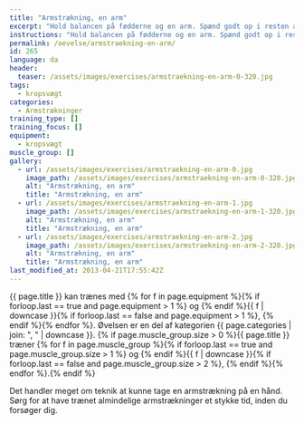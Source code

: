 ```yaml
---
title: "Armstrækning, en arm"
excerpt: "Hold balancen på fødderne og en arm. Spænd godt op i resten af kroppen. Sænk dig ned på en arm og tilbage til udgangspunktet."
instructions: "Hold balancen på fødderne og en arm. Spænd godt op i resten af kroppen. Sænk dig ned på en arm og tilbage til udgangspunktet."
permalink: /oevelse/armstraekning-en-arm/
id: 265
language: da
header:
  teaser: /assets/images/exercises/armstraekning-en-arm-0-320.jpg
tags:
  - kropsvægt
categories:
  - Armstrækninger
training_type: []
training_focus: []
equipment:
  - kropsvægt
muscle_group: []
gallery:
  - url: /assets/images/exercises/armstraekning-en-arm-0.jpg
    image_path: /assets/images/exercises/armstraekning-en-arm-0-320.jpg
    alt: "Armstrækning, en arm"
    title: "Armstrækning, en arm"
  - url: /assets/images/exercises/armstraekning-en-arm-1.jpg
    image_path: /assets/images/exercises/armstraekning-en-arm-1-320.jpg
    alt: "Armstrækning, en arm"
    title: "Armstrækning, en arm"
  - url: /assets/images/exercises/armstraekning-en-arm-2.jpg
    image_path: /assets/images/exercises/armstraekning-en-arm-2-320.jpg
    alt: "Armstrækning, en arm"
    title: "Armstrækning, en arm"
last_modified_at: 2013-04-21T17:55:42Z
---
```


{{ page.title }} kan trænes med {% for f in page.equipment %}{% if forloop.last == true and page.equipment > 1 %} og {% endif %}{{ f | downcase  }}{% if forloop.last == false and page.equipment > 1 %}, {% endif %}{% endfor %}. Øvelsen er en del af kategorien {{ page.categories | join: ", " | downcase }}. {% if page.muscle_group.size > 0 %}{{ page.title }} træner {% for f in page.muscle_group %}{% if forloop.last == true and page.muscle_group.size > 1 %} og {% endif %}{{ f | downcase }}{% if forloop.last == false and page.muscle_group.size > 2 %}, {% endif %}{% endfor %}.{% endif %}

Det handler meget om teknik at kunne tage en armstrækning på en hånd. Sørg for at have trænet almindelige armstrækninger et stykke tid, inden du forsøger dig.
